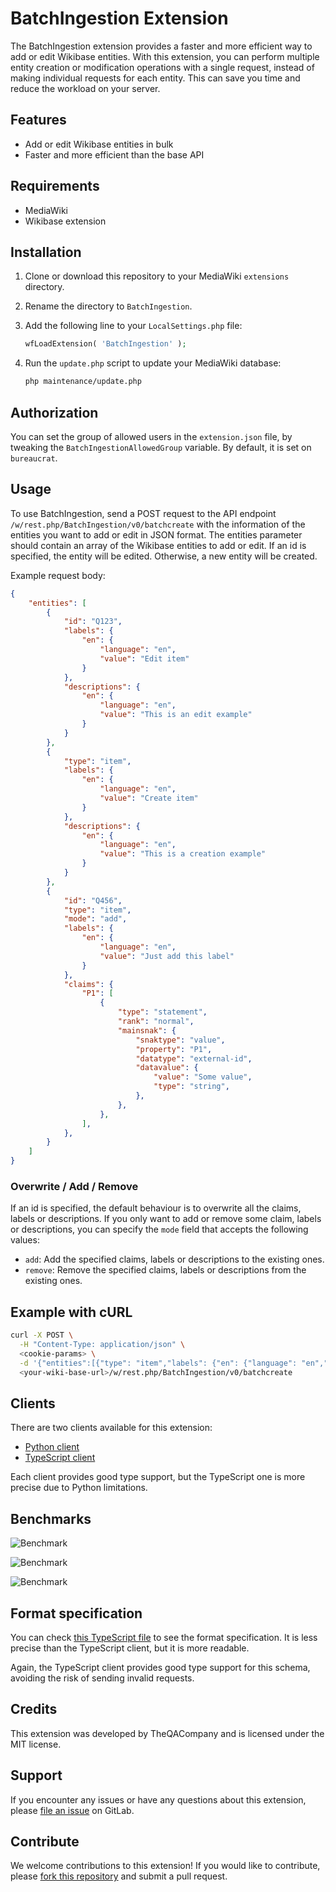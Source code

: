 # BatchIngestion Extension

The BatchIngestion extension provides a faster and more efficient way to add or edit Wikibase entities. With this extension, you can perform multiple entity creation or modification operations with a single request, instead of making individual requests for each entity. This can save you time and reduce the workload on your server.

## Features

- Add or edit Wikibase entities in bulk
- Faster and more efficient than the base API
<!-- - Simple and easy-to-use interface -->

## Requirements

- MediaWiki
- Wikibase extension

## Installation

1. Clone or download this repository to your MediaWiki `extensions` directory.

2. Rename the directory to `BatchIngestion`.

3. Add the following line to your `LocalSettings.php` file:

   ```php
   wfLoadExtension( 'BatchIngestion' );
   ```

4. Run the `update.php` script to update your MediaWiki database:

   ```sh
   php maintenance/update.php
   ```

## Authorization

You can set the group of allowed users in the `extension.json` file, by tweaking the `BatchIngestionAllowedGroup` variable. By default, it is set on `bureaucrat`.

## Usage

To use BatchIngestion, send a POST request to the API endpoint `/w/rest.php/BatchIngestion/v0/batchcreate` with the information of the entities you want to add or edit in JSON format. The entities parameter should contain an array of the Wikibase entities to add or edit. If an id is specified, the entity will be edited. Otherwise, a new entity will be created.

Example request body:
```json
{
    "entities": [
        {
            "id": "Q123",
            "labels": {
                "en": {
                    "language": "en",
                    "value": "Edit item"
                }
            },
            "descriptions": {
                "en": {
                    "language": "en",
                    "value": "This is an edit example"
                }
            }
        },
        {
            "type": "item",
            "labels": {
                "en": {
                    "language": "en",
                    "value": "Create item"
                }
            },
            "descriptions": {
                "en": {
                    "language": "en",
                    "value": "This is a creation example"
                }
            }
        },
        {
            "id": "Q456",
            "type": "item",
            "mode": "add",
            "labels": {
                "en": {
                    "language": "en",
                    "value": "Just add this label"
                }
            },
            "claims": {
                "P1": [
                    {
                        "type": "statement",
                        "rank": "normal",
                        "mainsnak": {
                            "snaktype": "value",
                            "property": "P1",
                            "datatype": "external-id",
                            "datavalue": {
                                "value": "Some value",
                                "type": "string",
                            },
                        },
                    },
                ],
            },
        }
    ]
}
```

### Overwrite / Add / Remove

If an id is specified, the default behaviour is to overwrite all the claims, labels or descriptions. If you only want to add or remove some claim, labels or descriptions, you can specify the `mode` field that accepts the following values:
- `add`: Add the specified claims, labels or descriptions to the existing ones.
- `remove`: Remove the specified claims, labels or descriptions from the existing ones.

## Example with cURL

```sh
curl -X POST \
  -H "Content-Type: application/json" \
  <cookie-params> \
  -d '{"entities":[{"type": "item","labels": {"en": {"language": "en","value": "Simple"}}}]}' \
  <your-wiki-base-url>/w/rest.php/BatchIngestion/v0/batchcreate
```

## Clients

There are two clients available for this extension:
- [Python client](https://pypi.org/project/batch-ingestion-client-py/)
- [TypeScript client](https://www.npmjs.com/package/batch-ingestion-client-ts)

Each client provides good type support, but the TypeScript one is more precise due to Python limitations.

## Benchmarks

![Benchmark](bench/simple-entities.png)

![Benchmark](bench/complex-entities.png)

![Benchmark](bench/edit-entities.png)

## Format specification

You can check [this TypeScript file](./schema.ts) to see the format specification. It is less precise than the TypeScript client, but it is more readable.

Again, the TypeScript client provides good type support for this schema, avoiding the risk of sending invalid requests.

## Credits

This extension was developed by TheQACompany and is licensed under the MIT license.

## Support

If you encounter any issues or have any questions about this extension, please [file an issue](https://gitlab.the-qa-company.com/FrozenMink/batchingestionextension/-/issues) on GitLab.

## Contribute

We welcome contributions to this extension! If you would like to contribute, please [fork this repository](https://gitlab.the-qa-company.com/FrozenMink/batchingestionextension/-/forks) and submit a pull request.
